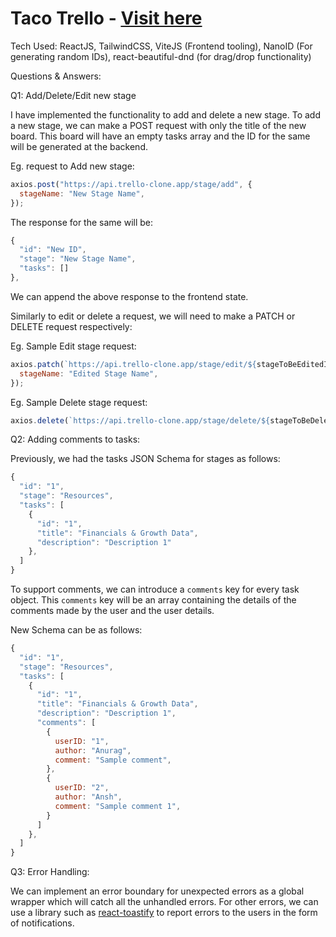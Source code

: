 # Taco Trello - [Visit here](https://trello-clone-tacos.vercel.app/)

Tech Used:
ReactJS, TailwindCSS, ViteJS (Frontend tooling), NanoID (For generating random IDs), react-beautiful-dnd (for drag/drop functionality)

Questions & Answers:

Q1: Add/Delete/Edit new stage

I have implemented the functionality to add and delete a new stage.
To add a new stage, we can make a POST request with only the title of the new board. This board will have an empty tasks array and the ID for the same will be generated at the backend.

Eg. request to Add new stage:

```js
axios.post("https://api.trello-clone.app/stage/add", {
  stageName: "New Stage Name",
});
```

The response for the same will be:

```js
{
  "id": "New ID",
  "stage": "New Stage Name",
  "tasks": []
},
```

We can append the above response to the frontend state.

Similarly to edit or delete a request, we will need to make a PATCH or DELETE request respectively:

Eg. Sample Edit stage request:

```js
axios.patch(`https://api.trello-clone.app/stage/edit/${stageToBeEditedID}`, {
  stageName: "Edited Stage Name",
});
```

Eg. Sample Delete stage request:

```js
axios.delete(`https://api.trello-clone.app/stage/delete/${stageToBeDeletedID}`);
```

Q2: Adding comments to tasks:

Previously, we had the tasks JSON Schema for stages as follows:

```js
{
  "id": "1",
  "stage": "Resources",
  "tasks": [
    {
      "id": "1",
      "title": "Financials & Growth Data",
      "description": "Description 1"
    },
  ]
}
```

To support comments, we can introduce a `comments` key for every task object. This `comments` key will be an array containing the details of the comments made by the user and the user details.

New Schema can be as follows:

```js
{
  "id": "1",
  "stage": "Resources",
  "tasks": [
    {
      "id": "1",
      "title": "Financials & Growth Data",
      "description": "Description 1",
      "comments": [
        {
          userID: "1",
          author: "Anurag",
          comment: "Sample comment",
        },
        {
          userID: "2",
          author: "Ansh",
          comment: "Sample comment 1",
        }
      ]
    },
  ]
}
```

Q3: Error Handling:

We can implement an error boundary for unexpected errors as a global wrapper which will catch all the unhandled errors. For other errors, we can use a library such as [react-toastify](https://www.npmjs.com/package/react-toastify) to report errors to the users in the form of notifications.
